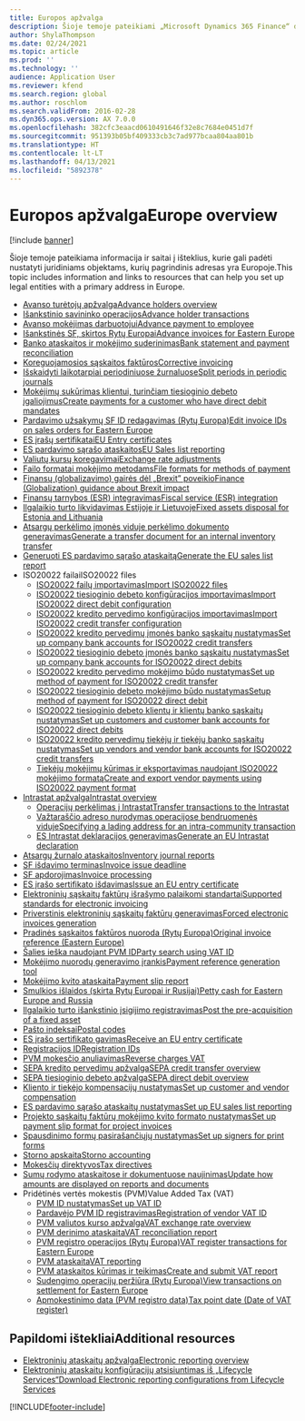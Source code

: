```yaml
---
title: Europos apžvalga
description: Šioje temoje pateikiami „Microsoft Dynamics 365 Finance“ dokumentų išteklių, skirtų Europai, saitai.
author: ShylaThompson
ms.date: 02/24/2021
ms.topic: article
ms.prod: ''
ms.technology: ''
audience: Application User
ms.reviewer: kfend
ms.search.region: global
ms.author: roschlom
ms.search.validFrom: 2016-02-28
ms.dyn365.ops.version: AX 7.0.0
ms.openlocfilehash: 382cfc3eaacd0610491646f32e8c7684e0451d7f
ms.sourcegitcommit: 951393b05bf409333cb3c7ad977bcaa804aa801b
ms.translationtype: HT
ms.contentlocale: lt-LT
ms.lasthandoff: 04/13/2021
ms.locfileid: "5892378"
---
```

# <a name="europe-overview"></a><span data-ttu-id="3eafd-103">Europos apžvalga</span><span class="sxs-lookup"><span data-stu-id="3eafd-103">Europe overview</span></span>

[!include [banner](../includes/banner.md)]

<span data-ttu-id="3eafd-104">Šioje temoje pateikiama informacija ir saitai į išteklius, kurie gali padėti nustatyti juridiniams objektams, kurių pagrindinis adresas yra Europoje.</span><span class="sxs-lookup"><span data-stu-id="3eafd-104">This topic includes information and links to resources that can help you set up legal entities with a primary address in Europe.</span></span> 

- [<span data-ttu-id="3eafd-105">Avanso turėtojų apžvalga</span><span class="sxs-lookup"><span data-stu-id="3eafd-105">Advance holders overview</span></span>](emea-advance-holders.md)
 - [<span data-ttu-id="3eafd-106">Išankstinio savininko operacijos</span><span class="sxs-lookup"><span data-stu-id="3eafd-106">Advance holder transactions</span></span>](emea-advance-holders-transactions.md)
 - [<span data-ttu-id="3eafd-107">Avanso mokėjimas darbuotojui</span><span class="sxs-lookup"><span data-stu-id="3eafd-107">Advance payment to employee</span></span>](tasks/advance-payment-employee.md)
- [<span data-ttu-id="3eafd-108">Išankstinės SF, skirtos Rytų Europai</span><span class="sxs-lookup"><span data-stu-id="3eafd-108">Advance invoices for Eastern Europe</span></span>](emea-advance-invoice.md)
- [<span data-ttu-id="3eafd-109">Banko ataskaitos ir mokėjimo suderinimas</span><span class="sxs-lookup"><span data-stu-id="3eafd-109">Bank statement and payment reconciliation</span></span>](emea-bank-reconciliation.md)
- [<span data-ttu-id="3eafd-110">Koreguojamosios sąskaitos faktūros</span><span class="sxs-lookup"><span data-stu-id="3eafd-110">Corrective invoicing</span></span>](emea-corrective-invoice.md)
- [<span data-ttu-id="3eafd-111">Išskaidyti laikotarpiai periodiniuose žurnaluose</span><span class="sxs-lookup"><span data-stu-id="3eafd-111">Split periods in periodic journals</span></span>](emea-create-post-periodic-journals.md)
- [<span data-ttu-id="3eafd-112">Mokėjimų sukūrimas klientui, turinčiam tiesioginio debeto įgaliojimus</span><span class="sxs-lookup"><span data-stu-id="3eafd-112">Create payments for a customer who have direct debit mandates</span></span>](tasks/create-payments-customers-who-have-direct-debit-mandates.md)
- [<span data-ttu-id="3eafd-113">Pardavimo užsakymų SF ID redagavimas (Rytų Europa)</span><span class="sxs-lookup"><span data-stu-id="3eafd-113">Edit invoice IDs on sales orders for Eastern Europe</span></span>](emea-edit-invoice-id-sales-orders.md)
- [<span data-ttu-id="3eafd-114">ES įrašų sertifikatai</span><span class="sxs-lookup"><span data-stu-id="3eafd-114">EU Entry certificates</span></span>](emea-entry-certificates.md)
- [<span data-ttu-id="3eafd-115">ES pardavimo sąrašo ataskaitos</span><span class="sxs-lookup"><span data-stu-id="3eafd-115">EU Sales list reporting</span></span>](emea-eu-sales-list.md)
- [<span data-ttu-id="3eafd-116">Valiutų kursų koregavimai</span><span class="sxs-lookup"><span data-stu-id="3eafd-116">Exchange rate adjustments</span></span>](emea-exchange-rate-adjustments.md)
- [<span data-ttu-id="3eafd-117">Failo formatai mokėjimo metodams</span><span class="sxs-lookup"><span data-stu-id="3eafd-117">File formats for methods of payment</span></span>](emea-select-file-formats-for-the-method-of-payments.md)
- [<span data-ttu-id="3eafd-118">Finansų (globalizavimo) gairės dėl „Brexit” poveikio</span><span class="sxs-lookup"><span data-stu-id="3eafd-118">Finance (Globalization) guidance about Brexit impact</span></span>](https://businesscenter.mbs.microsoft.com/#contentdetail/GuidanceBrexitImpact)
- [<span data-ttu-id="3eafd-119">Finansų tarnybos (ESR) integravimas</span><span class="sxs-lookup"><span data-stu-id="3eafd-119">Fiscal service (ESR) integration</span></span>](emea-fiscal-service-integration.md)
- [<span data-ttu-id="3eafd-120">Ilgalaikio turto likvidavimas Estijoje ir Lietuvoje</span><span class="sxs-lookup"><span data-stu-id="3eafd-120">Fixed assets disposal for Estonia and Lithuania</span></span>](emea-credit-note-reverse-fixed-asset-sale.md)
- [<span data-ttu-id="3eafd-121">Atsargų perkėlimo įmonės viduje perkėlimo dokumento generavimas</span><span class="sxs-lookup"><span data-stu-id="3eafd-121">Generate a transfer document for an internal inventory transfer</span></span>](tasks/transfer-document-internal-inventory-transfer.md)
- [<span data-ttu-id="3eafd-122">Generuoti ES pardavimo sąrašo ataskaitą</span><span class="sxs-lookup"><span data-stu-id="3eafd-122">Generate the EU sales list report</span></span>](tasks/eur-00011-eu-sales-list-report.md)
- <span data-ttu-id="3eafd-123">ISO20022 failai</span><span class="sxs-lookup"><span data-stu-id="3eafd-123">ISO20022 files</span></span>
  - [<span data-ttu-id="3eafd-124">ISO20022 failų importavimas</span><span class="sxs-lookup"><span data-stu-id="3eafd-124">Import ISO20022 files</span></span>](emea-ISO20022-file-formats.md)
  - [<span data-ttu-id="3eafd-125">ISO20022 tiesioginio debeto konfigūracijos importavimas</span><span class="sxs-lookup"><span data-stu-id="3eafd-125">Import ISO20022 direct debit configuration</span></span>](tasks/import-iso20022-direct-debit-configuration.md)
  - [<span data-ttu-id="3eafd-126">ISO20022 kredito pervedimo konfigūracijos importavimas</span><span class="sxs-lookup"><span data-stu-id="3eafd-126">Import ISO20022 credit transfer configuration</span></span>](tasks/import-iso20022-credit-transfer-configuration.md)
  - [<span data-ttu-id="3eafd-127">ISO20022 kredito pervedimų įmonės banko sąskaitų nustatymas</span><span class="sxs-lookup"><span data-stu-id="3eafd-127">Set up company bank accounts for ISO20022 credit transfers</span></span>](tasks/set-up-company-bank-accounts-iso20022-credit-transfers.md)
  - [<span data-ttu-id="3eafd-128">ISO20022 tiesioginio debeto įmonės banko sąskaitų nustatymas</span><span class="sxs-lookup"><span data-stu-id="3eafd-128">Set up company bank accounts for ISO20022 direct debits</span></span>](tasks/set-up-company-bank-accounts-iso20022-direct-debits.md)
  - [<span data-ttu-id="3eafd-129">ISO20022 kredito pervedimo mokėjimo būdo nustatymas</span><span class="sxs-lookup"><span data-stu-id="3eafd-129">Set up method of payment for ISO20022 credit transfer</span></span>](tasks/set-up-method-payment-iso20022-credit-transfer.md)
  - [<span data-ttu-id="3eafd-130">ISO20022 tiesioginio debeto mokėjimo būdo nustatymas</span><span class="sxs-lookup"><span data-stu-id="3eafd-130">Setup method of payment for ISO20022 direct debit</span></span>](tasks/setup-method-payment-iso20022-direct-debit.md)
  - [<span data-ttu-id="3eafd-131">ISO20022 tiesioginio debeto klientų ir klientų banko sąskaitų nustatymas</span><span class="sxs-lookup"><span data-stu-id="3eafd-131">Set up customers and customer bank accounts for ISO20022 direct debits</span></span>](tasks/set-up-bank-accounts-iso20022-direct-debits.md)
  - [<span data-ttu-id="3eafd-132">ISO20022 kredito pervedimų tiekėjų ir tiekėjų banko sąskaitų nustatymas</span><span class="sxs-lookup"><span data-stu-id="3eafd-132">Set up vendors and vendor bank accounts for ISO20022 credit transfers</span></span>](tasks/set-up-vendor-iso20022-credit-transfers.md)
  - [<span data-ttu-id="3eafd-133">Tiekėjų mokėjimų kūrimas ir eksportavimas naudojant ISO20022 mokėjimo formatą</span><span class="sxs-lookup"><span data-stu-id="3eafd-133">Create and export vendor payments using ISO20022 payment format</span></span>](tasks/create-export-vendor-payments-iso20022-payment-format.md)
- [<span data-ttu-id="3eafd-134">Intrastat apžvalga</span><span class="sxs-lookup"><span data-stu-id="3eafd-134">Intrastat overview</span></span>](emea-intrastat.md)
  - [<span data-ttu-id="3eafd-135">Operacijų perkėlimas į Intrastat</span><span class="sxs-lookup"><span data-stu-id="3eafd-135">Transfer transactions to the Intrastat</span></span>](tasks/transfer-transactions-intrastat.md)
  - [<span data-ttu-id="3eafd-136">Važtaraščio adreso nurodymas operacijose bendruomenės viduje</span><span class="sxs-lookup"><span data-stu-id="3eafd-136">Specifying a lading address for an intra-community transaction</span></span>](tasks/eur-00002-specify-lading-address-intra-community.md)
  - [<span data-ttu-id="3eafd-137">ES Intrastat deklaracijos generavimas</span><span class="sxs-lookup"><span data-stu-id="3eafd-137">Generate an EU Intrastat declaration</span></span>](tasks/eur-00002-eu-intrastat-declaration.md)
- [<span data-ttu-id="3eafd-138">Atsargų žurnalo ataskaitos</span><span class="sxs-lookup"><span data-stu-id="3eafd-138">Inventory journal reports</span></span>](emea-set-up-report-inventory-journal-names.md)
- [<span data-ttu-id="3eafd-139">SF išdavimo terminas</span><span class="sxs-lookup"><span data-stu-id="3eafd-139">Invoice issue deadline</span></span>](emea-invoice-issue-deadline.md)
- [<span data-ttu-id="3eafd-140">SF apdorojimas</span><span class="sxs-lookup"><span data-stu-id="3eafd-140">Invoice processing</span></span>](emea-invoice-processing.md)
- [<span data-ttu-id="3eafd-141">ES įrašo sertifikato išdavimas</span><span class="sxs-lookup"><span data-stu-id="3eafd-141">Issue an EU entry certificate</span></span>](tasks/eur-00012-issue-eu-entry-certificate.md)
- [<span data-ttu-id="3eafd-142">Elektroninių sąskaitų faktūrų išrašymo palaikomi standartai</span><span class="sxs-lookup"><span data-stu-id="3eafd-142">Supported standards for electronic invoicing</span></span>](emea-oioubl-standards-electronic-invoicing.md)
- [<span data-ttu-id="3eafd-143">Priverstinis elektroninių sąskaitų faktūrų generavimas</span><span class="sxs-lookup"><span data-stu-id="3eafd-143">Forced electronic invoices generation</span></span>](emea-eur-forced-einvoices.md)
- [<span data-ttu-id="3eafd-144">Pradinės sąskaitos faktūros nuoroda (Rytų Europa)</span><span class="sxs-lookup"><span data-stu-id="3eafd-144">Original invoice reference (Eastern Europe)</span></span>](tasks/ee-00004-original-invoice-reference.md)
- [<span data-ttu-id="3eafd-145">Šalies ieška naudojant PVM ID</span><span class="sxs-lookup"><span data-stu-id="3eafd-145">Party search using VAT ID</span></span>](tasks/eur-00015-party-search-vat-id.md)
- [<span data-ttu-id="3eafd-146">Mokėjimo nuorodų generavimo įrankis</span><span class="sxs-lookup"><span data-stu-id="3eafd-146">Payment reference generation tool</span></span>](tasks/ee-00015-payment-reference-generation-tool.md)
- [<span data-ttu-id="3eafd-147">Mokėjimo kvito ataskaita</span><span class="sxs-lookup"><span data-stu-id="3eafd-147">Payment slip report</span></span>](emea-eur-payment-slip-report-giro.md)
- [<span data-ttu-id="3eafd-148">Smulkios išlaidos (skirta Rytų Europai ir Rusijai)</span><span class="sxs-lookup"><span data-stu-id="3eafd-148">Petty cash for Eastern Europe and Russia</span></span>](emea-petty-cash.md)
- [<span data-ttu-id="3eafd-149">Ilgalaikio turto išankstinio įsigijimo registravimas</span><span class="sxs-lookup"><span data-stu-id="3eafd-149">Post the pre-acquisition of a fixed asset</span></span>](emea-pre-acquisition-acquisition-fixed-asset.md)
- [<span data-ttu-id="3eafd-150">Pašto indeksai</span><span class="sxs-lookup"><span data-stu-id="3eafd-150">Postal codes</span></span>](emea-import-create-postal-codes-manually.md)
- [<span data-ttu-id="3eafd-151">ES įrašo sertifikato gavimas</span><span class="sxs-lookup"><span data-stu-id="3eafd-151">Receive an EU entry certificate</span></span>](tasks/eur-00012-receive-eu-entry-certificate.md)
- [<span data-ttu-id="3eafd-152">Registracijos ID</span><span class="sxs-lookup"><span data-stu-id="3eafd-152">Registration IDs</span></span>](emea-registration-ids.md)
- [<span data-ttu-id="3eafd-153">PVM mokesčio anuliavimas</span><span class="sxs-lookup"><span data-stu-id="3eafd-153">Reverse charges VAT</span></span>](emea-reverse-charge.md)
- [<span data-ttu-id="3eafd-154">SEPA kredito pervedimų apžvalga</span><span class="sxs-lookup"><span data-stu-id="3eafd-154">SEPA credit transfer overview</span></span>](../accounts-payable/sepa-credit-transfer.md)
- [<span data-ttu-id="3eafd-155">SEPA tiesioginio debeto apžvalga</span><span class="sxs-lookup"><span data-stu-id="3eafd-155">SEPA direct debit overview</span></span>](../accounts-receivable/sepa-direct-debit-overview.md)
- [<span data-ttu-id="3eafd-156">Kliento ir tiekėjo kompensacijų nustatymas</span><span class="sxs-lookup"><span data-stu-id="3eafd-156">Set up customer and vendor compensation</span></span>](emea-compensation-customer-vendor-transactions.md)
- [<span data-ttu-id="3eafd-157">ES pardavimo sąrašo ataskaitų nustatymas</span><span class="sxs-lookup"><span data-stu-id="3eafd-157">Set up EU sales list reporting</span></span>](tasks/eur-00011-eu-sales-list-reporting.md)
- [<span data-ttu-id="3eafd-158">Projekto sąskaitų faktūrų mokėjimo kvito formato nustatymas</span><span class="sxs-lookup"><span data-stu-id="3eafd-158">Set up payment slip format for project invoices</span></span>](tasks/set-up-payment-slip-format-project-invoices.md)
- [<span data-ttu-id="3eafd-159">Spausdinimo formų pasirašančiųjų nustatymas</span><span class="sxs-lookup"><span data-stu-id="3eafd-159">Set up signers for print forms</span></span>](emea-set-up-signers-for-printing-forms.md)
- [<span data-ttu-id="3eafd-160">Storno apskaita</span><span class="sxs-lookup"><span data-stu-id="3eafd-160">Storno accounting</span></span>](emea-storno.md)
- [<span data-ttu-id="3eafd-161">Mokesčių direktyvos</span><span class="sxs-lookup"><span data-stu-id="3eafd-161">Tax directives</span></span>](emea-tax-directives.md)
- [<span data-ttu-id="3eafd-162">Sumų rodymo ataskaitose ir dokumentuose naujinimas</span><span class="sxs-lookup"><span data-stu-id="3eafd-162">Update how amounts are displayed on reports and documents</span></span>](emea-amount-printing-forms.md)
- <span data-ttu-id="3eafd-163">Pridėtinės vertės mokestis (PVM)</span><span class="sxs-lookup"><span data-stu-id="3eafd-163">Value Added Tax (VAT)</span></span>
  - [<span data-ttu-id="3eafd-164">PVM ID nustatymas</span><span class="sxs-lookup"><span data-stu-id="3eafd-164">Set up VAT ID</span></span>](tasks/eur-00015-vat-id.md)
  - [<span data-ttu-id="3eafd-165">Pardavėjo PVM ID registravimas</span><span class="sxs-lookup"><span data-stu-id="3eafd-165">Registration of vendor VAT ID</span></span>](tasks/eur-00015-registration-vendor-vat-id.md)
  - [<span data-ttu-id="3eafd-166">PVM valiutos kurso apžvalga</span><span class="sxs-lookup"><span data-stu-id="3eafd-166">VAT exchange rate overview</span></span>](emea-vat-exchange-rate.md)
  - [<span data-ttu-id="3eafd-167">PVM derinimo ataskaita</span><span class="sxs-lookup"><span data-stu-id="3eafd-167">VAT reconciliation report</span></span>](tasks/eur-00018-vat-reconciliation-report.md)
  - [<span data-ttu-id="3eafd-168">PVM registro operacijos (Rytų Europa)</span><span class="sxs-lookup"><span data-stu-id="3eafd-168">VAT register transactions for Eastern Europe</span></span>](emea-vat-register-transactions.md)
  - [<span data-ttu-id="3eafd-169">PVM ataskaita</span><span class="sxs-lookup"><span data-stu-id="3eafd-169">VAT reporting</span></span>](emea-vat-reporting.md)
  - [<span data-ttu-id="3eafd-170">PVM ataskaitos kūrimas ir teikimas</span><span class="sxs-lookup"><span data-stu-id="3eafd-170">Create and submit VAT report</span></span>](tasks/create-submit-vat-report.md)
  - [<span data-ttu-id="3eafd-171">Sudengimo operacijų peržiūra (Rytų Europa)</span><span class="sxs-lookup"><span data-stu-id="3eafd-171">View transactions on settlement for Eastern Europe</span></span>](emea-transactions-settlement-form.md)
  - [<span data-ttu-id="3eafd-172">Apmokestinimo data (PVM registro data)</span><span class="sxs-lookup"><span data-stu-id="3eafd-172">Tax point date (Date of VAT register)</span></span>](emea-tax-point-date.md)

## <a name="additional-resources"></a><span data-ttu-id="3eafd-173">Papildomi ištekliai</span><span class="sxs-lookup"><span data-stu-id="3eafd-173">Additional resources</span></span>

- [<span data-ttu-id="3eafd-174">Elektroninių ataskaitų apžvalga</span><span class="sxs-lookup"><span data-stu-id="3eafd-174">Electronic reporting overview</span></span>](../../fin-ops-core/dev-itpro/analytics/general-electronic-reporting.md)
- [<span data-ttu-id="3eafd-175">Elektroninių ataskaitų konfigūracijų atsisiuntimas iš „Lifecycle Services“</span><span class="sxs-lookup"><span data-stu-id="3eafd-175">Download Electronic reporting configurations from Lifecycle Services</span></span>](../../fin-ops-core/dev-itpro/analytics/download-electronic-reporting-configuration-lcs.md)


[!INCLUDE[footer-include](../../includes/footer-banner.md)]